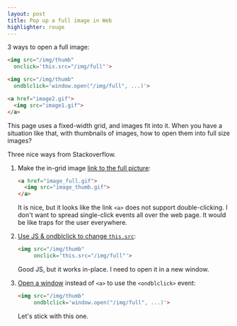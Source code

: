 ```yaml
---
layout: post
title: Pop up a full image in Web
highlighter: rouge
---
```


3 ways to open a full image:

```html
<img src="/img/thumb"
  onclick='this.src="/img/full"'>

<img src="/img/thumb"
  ondblclick='window.open("/img/full", ...)'>

<a href="image2.gif">
  <img src="image1.gif">
</a>
```


<!--more-->

This page uses a fixed-width grid, and images fit into it.
When you have a situation like that, with thumbnails of images,
how to open them into full size images?

Three nice ways from Stackoverflow.
1. Make the in-grid image [link to the full picture](https://stackoverflow.com/questions/467927/how-can-i-make-a-thumbnail-img-show-a-full-size-image-when-clicked/468088#468088):

   ```html
   <a href="image_full.gif">
     <img src="image_thumb.gif">
   </a>
   ```

   It is nice, but it looks like the link `<a>` does not support double-clicking.
   I don't want to spread single-click events all over the web page.
   It would be like traps for the user everywhere.
  
2. [Use JS & ondblclick to change `this.src`](https://stackoverflow.com/questions/467927/how-can-i-make-a-thumbnail-img-show-a-full-size-image-when-clicked/467946#467946):

   ```html
   <img src="/img/thumb"
        onclick='this.src="/img/full"'>
   ```
   
   Good JS, but it works in-place. I need to open it in a new window.

3. [Open a window](https://stackoverflow.com/questions/32954980/html-js-how-to-open-an-image-in-an-image-popup-by-clicking-on-it/63511881#63511881) instead of `<a>` to use the `<ondblclick>` event:

   ```html
   <img src="/img/thumb"
        ondblclick='window.open("/img/full", ...)'>
   ```

   Let's stick with this one.

